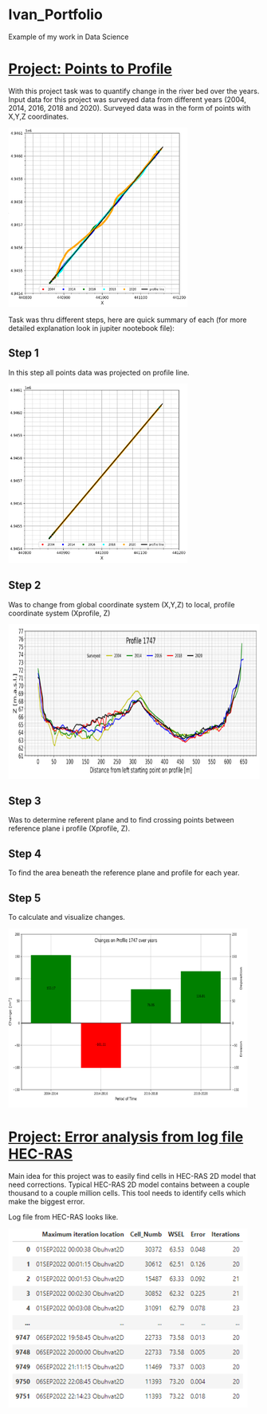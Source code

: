 # Ivan_Portfolio
Example of my work in Data Science

# [Project: Points to Profile](https://github.com/Dignatis/Points_to_Profile)
With this project task was to quantify change in the river bed over the years. 
Input data for this project was surveyed data from different  years (2004, 2014, 2016, 2018  and 2020). 
Surveyed data was in the form of points with X,Y,Z coordinates.  

<p>
    <img src="/images/PtP1.PNG" width="360" height="360" />
</p>

Task was thru different steps, here are quick summary of each (for more detailed explanation look in jupiter nootebook file): 

## Step 1

In this step all points data was projected on profile line.

<p>
    <img src="https://github.com/Dignatis/Ivan_Portfolio/blob/main/images/PtP2.PNG" width="360" height="360" />
</p>


## Step 2

Was to change from global coordinate system (X,Y,Z) to local, profile coordinate system (Xprofile, Z)

<p>
    <img src="https://github.com/Dignatis/Ivan_Portfolio/blob/main/images/PtP3.PNG" width="540" height="310" />
</p>

## Step 3

Was to determine referent plane and to find crossing points between  reference plane i profile (Xprofile, Z).

## Step 4

To find the area beneath the reference plane and profile for each year. 

## Step 5

To calculate and visualize changes.

<p>
    <img src="https://github.com/Dignatis/Ivan_Portfolio/blob/main/images/PtP4.PNG" width="480" height="360" />
</p>




# [Project: Error analysis from log file HEC-RAS](https://github.com/Dignatis/Error_analysis_from_log_file_HECRAS)

Main idea for this project was to easily find cells in HEC-RAS 2D model that need corrections. Typical HEC-RAS 2D model contains between a couple thousand to a couple million cells. This tool needs to identify cells which make the biggest error.

<p>
    Log file from HEC-RAS looks like.
</p>

<p>
    <img src="https://github.com/Dignatis/Ivan_Portfolio/blob/main/images/HecRas2.PNG" width="480" height="360" />
</p>

